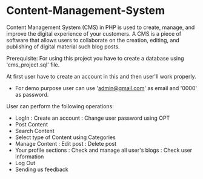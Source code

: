 # Content-Management-System
Content Management System (CMS) in PHP is used to create, manage, and improve the digital experience of your customers. A CMS is a piece of software that allows users to collaborate on the creation, editing, and publishing of digital material such blog posts.

Prerequisite:
For using this project you have to create a database using 'cms_project.sql' file.

At first user have to create an account in this and then user'll work properly.
- For demo purpose user can use 'admin@gmail.com' as email and '0000' as password.

User can perform the following operations:
- LogIn
    : Create an account
    : Change user password using OPT
- Post Content
- Search Content
- Select type of Content using Categories
- Manage Content
    : Edit post
    : Delete post
- Your profile sections
    : Check and manage all user's blogs
    : Check user information
- Log Out
- Sending us feedback
